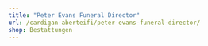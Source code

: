 ```yaml
---
title: "Peter Evans Funeral Director"
url: /cardigan-aberteifi/peter-evans-funeral-director/
shop: Bestattungen
---
```

